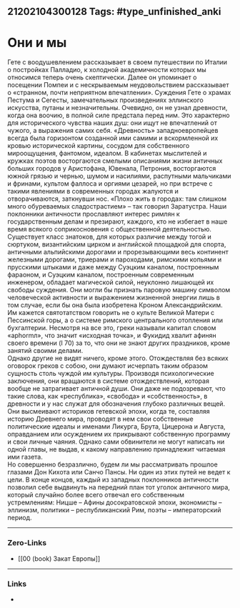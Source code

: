 21202104300128
Tags: #type_unfinished_anki
---
# Они и мы

Гете с воодушевлением рассказывает в своем путешествии по Италии о постройках Палладио, к холодной академичности которых мы относимся теперь очень скептически. Далее он упоминает о посещении Помпеи и с нескрываемым неудовольствием рассказывает о «странном, почти неприятном впечатлении». Суждения Гете о храмах Пестума и Сегесты, замечательных произведениях эллинского искусства, путаны и незначительны. Очевидно, он не узнал древности, когда она воочию, в полной силе предстала перед ним. Это характерно для исторического чувства наших душ: они ищут не впечатлений от чужого, а выражения самих себя. «Древность» западноевропейцев всегда была горизонтом созданной ими самими и вскормленной их кровью исторической картины, сосудом для собственного мироощущения, фантомом, идеалом. В кабинетах мыслителей и кружках поэтов восторгаются смелыми описаниями жизни античных больших городов у Аристофана, Ювенала, Петрония, восторгаются южной грязью и чернью, шумом и насилиями, распутными мальчиками и фринами, культом фаллоса и оргиями цезарей, но при встрече с такими явлениями в современных городах жалуются и отворачиваются, заткнувши нос. «Плохо жить в городах: там слишком много обуреваемых сладострастием» – так говорил Заратустра. Наши поклонники античности прославляют интерес римлян к государственным делам и презирают, каждого, кто не избегает в наше время всякого соприкосновения с общественной деятельностью. Существует класс знатоков, для которых различие между тогой и сюртуком, византийским цирком и английской площадкой для спорта, античными альпийскими дорогами и прорезывающими весь континент железными дорогами, триерами и пароходами, римскими копьями и прусскими штыками и даже между Суэцким каналом, построенным фараоном, и Суэцким каналом, построенным современным инженером, обладает магической силой, неуклонно лишающей их свободы суждения. Они могли бы признать паровую машину символом человеческой активности и выражением жизненной энергии лишь в том случае, если бы она была изобретена Кроном Александрийским. Им кажется святотатством говорить не о культе Великой Матери с Пессинской горы, а о системе римского центрального отопления или бухгалтерии. Несмотря на все это, греки называли капитал словом «aphormл», что значит «исходная точка», и Фукидид хвалит афинян своего времени (I 70) за то, что они не знают других праздников, кроме занятий своими делами.<br>Однако другие не видят ничего, кроме этого. Отождествляя без всяких оговорок греков с собою, они думают исчерпать таким образом сущность столь чуждой им культуры. Производя психологические заключения, они вращаются в системе отождествлений, которая вообще не затрагивает античной души. Они даже не подозревают, что такие слова, как «республика», «свобода» и «собственность», в древности и у нас служат для обозначения глубоко различных вещей. Они высмеивают историков гетевской эпохи, когда те, составляя историю Древнего мира, проводят в нем свои собственные политические идеалы и именами Ликурга, Брута, Цицерона и Августа, оправданием или осуждением их прикрывают собственную программу и свои личные чаяния. Однако сами обвинители не могут написать ни одной главы, не выдав, к какому направлению принадлежит читаемая ими газета.<br>Но совершенно безразлично, будем ли мы рассматривать прошлое глазами Дон Кихота или Санчо Пансы. Ни один из этих путей не ведет к цели. В конце концов, каждый из западных поклонников античности позволил себе выдвинуть на передний план тот уголок античного мира, который случайно более всего отвечал его собственным устремлениям: Ницше – Афины досократовской эпохи, экономисты – эллинизм, политики – республиканский Рим, поэты – императорский период.

---
### Zero-Links
- [[00 (book) Закат Европы]]
---
### Links
-